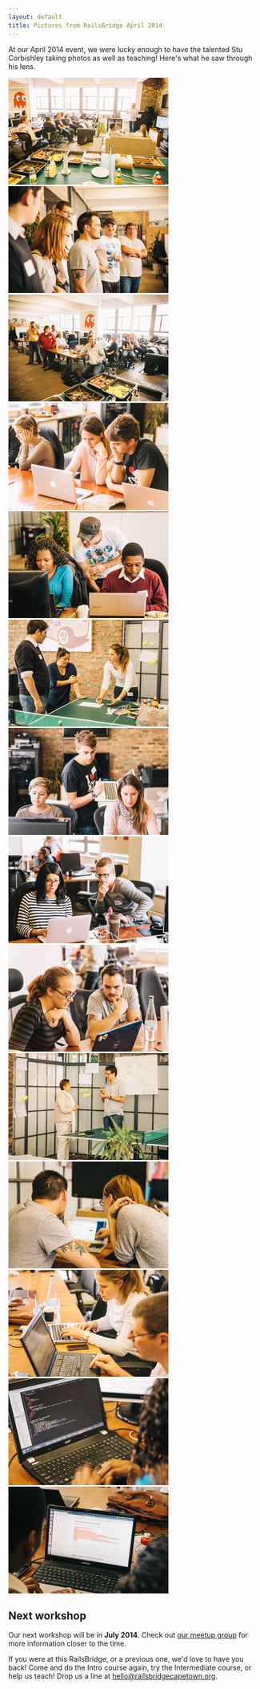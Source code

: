 ```yaml
---
layout: default
title: Pictures from RailsBridge April 2014
---
```


At our April 2014 event, we were lucky enough to have the talented Stu Corbishley taking photos as well as teaching! Here's what he saw through his lens.

<a class="thumb" href="/images/2014-04/stu/IMG_0819.jpg"><img src="/images/2014-04/stu/thumbs/IMG_0819.jpg" alt=""></a><a class="thumb" href="/images/2014-04/stu/IMG_0822.jpg"><img src="/images/2014-04/stu/thumbs/IMG_0822.jpg" alt=""></a><a class="thumb" href="/images/2014-04/stu/IMG_0824.jpg"><img src="/images/2014-04/stu/thumbs/IMG_0824.jpg" alt=""></a><a class="thumb" href="/images/2014-04/stu/IMG_0825.jpg"><img src="/images/2014-04/stu/thumbs/IMG_0825.jpg" alt=""></a><a class="thumb" href="/images/2014-04/stu/IMG_0827.jpg"><img src="/images/2014-04/stu/thumbs/IMG_0827.jpg" alt=""></a><a class="thumb" href="/images/2014-04/stu/IMG_0830.jpg"><img src="/images/2014-04/stu/thumbs/IMG_0830.jpg" alt=""></a><a class="thumb" href="/images/2014-04/stu/IMG_0846.jpg"><img src="/images/2014-04/stu/thumbs/IMG_0846.jpg" alt=""></a><a class="thumb" href="/images/2014-04/stu/IMG_0853.jpg"><img src="/images/2014-04/stu/thumbs/IMG_0853.jpg" alt=""></a><a class="thumb" href="/images/2014-04/stu/IMG_0854.jpg"><img src="/images/2014-04/stu/thumbs/IMG_0854.jpg" alt=""></a><a class="thumb" href="/images/2014-04/stu/IMG_0897.jpg"><img src="/images/2014-04/stu/thumbs/IMG_0897.jpg" alt=""></a><a class="thumb" href="/images/2014-04/stu/IMG_0900.jpg"><img src="/images/2014-04/stu/thumbs/IMG_0900.jpg" alt=""></a><a class="thumb" href="/images/2014-04/stu/IMG_0901.jpg"><img src="/images/2014-04/stu/thumbs/IMG_0901.jpg" alt=""></a><a class="thumb" href="/images/2014-04/stu/IMG_0905.jpg"><img src="/images/2014-04/stu/thumbs/IMG_0905.jpg" alt=""></a><a class="thumb" href="/images/2014-04/stu/IMG_0907.jpg"><img src="/images/2014-04/stu/thumbs/IMG_0907.jpg" alt=""></a>


## Next workshop

Our next workshop will be in **July 2014**. Check out [our meetup group](http://www.meetup.com/RailsBridge-Cape-Town/) for more information closer to the time.

If you were at this RailsBridge, or a previous one, we'd love to have you back! Come and do the Intro course again, try the Intermediate course, or help us teach! Drop us a line at [hello@railsbridgecapetown.org](mailto:hello@railsbridgecapetown.org).
